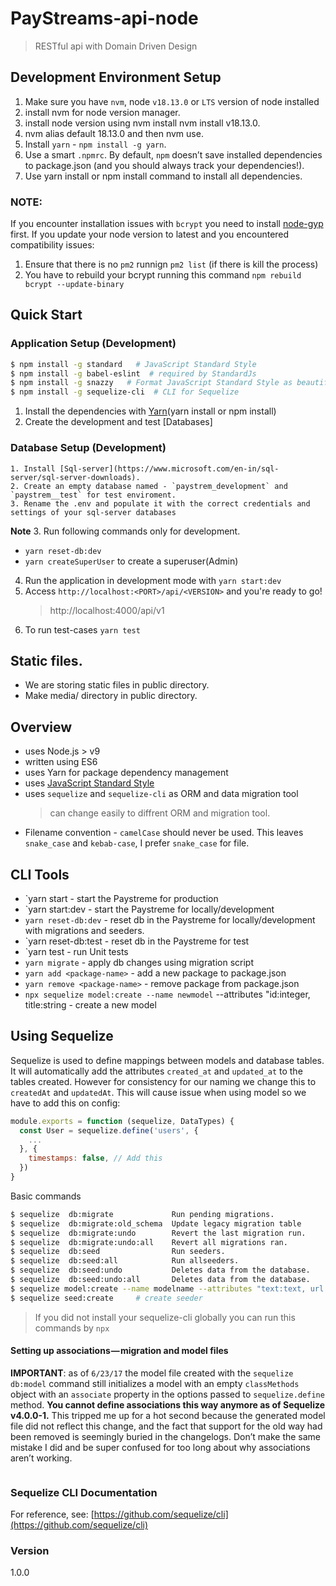 # PayStreams-api-node

> RESTful api with Domain Driven Design

## Development Environment Setup

1.  Make sure you have `nvm`, node `v18.13.0` or `LTS` version of node installed
2.  install nvm for node version manager.
3.  install node version using nvm install nvm install v18.13.0.
4.  nvm alias default 18.13.0 and then nvm use.
5.  Install `yarn` - `npm install -g yarn`.
6.  Use a smart `.npmrc`. By default, `npm` doesn’t save installed dependencies to package.json (and you should always track your dependencies!).
7.  Use yarn install or npm install command to install all dependencies.

### NOTE:

If you encounter installation issues with `bcrypt` you need to install [node-gyp](https://github.com/nodejs/node-gyp) first.
If you update your node version to latest and you encountered compatibility issues:

1. Ensure that there is no `pm2` runnign `pm2 list` (if there is kill the process)
2. You have to rebuild your bcrypt running this command `npm rebuild bcrypt --update-binary`

## Quick Start

### Application Setup (Development)

```sh
$ npm install -g standard   # JavaScript Standard Style
$ npm install -g babel-eslint  # required by StandardJs
$ npm install -g snazzy   # Format JavaScript Standard Style as beautiful output
$ npm install -g sequelize-cli  # CLI for Sequelize
```

1. Install the dependencies with [Yarn](https://yarnpkg.com/en/docs/install/)(yarn install or npm install)
2. Create the development and test [Databases]

### Database Setup (Development)

    1. Install [Sql-server](https://www.microsoft.com/en-in/sql-server/sql-server-downloads).
    2. Create an empty database named - `paystrem_development` and `paystrem__test` for test enviroment.
    3. Rename the .env and populate it with the correct credentials and settings of your sql-server databases

**Note** 3. Run following commands only for development.

- `yarn reset-db:dev`
- `yarn createSuperUser` to create a superuser(Admin)
4. Run the application in development mode with `yarn start:dev`
5. Access `http://localhost:<PORT>/api/<VERSION>` and you're ready to go!
   > http://localhost:4000/api/v1
6. To run test-cases `yarn test`

## Static files.

- We are storing static files in public directory.
- Make media/ directory in public directory.

## Overview

- uses Node.js > v9
- written using ES6
- uses Yarn for package dependency management
- uses [JavaScript Standard Style](http://standardjs.com/)
- uses `sequelize` and `sequelize-cli` as ORM and data migration tool
  > can change easily to diffrent ORM and migration tool.
- Filename convention - `camelCase` should never be used. This leaves `snake_case` and `kebab-case`, I prefer `snake_case` for file.

## CLI Tools

- `yarn start - start the Paystreme for production
- `yarn start:dev - start the Paystreme for locally/development
- `yarn reset-db:dev` - reset db in the Paystreme for locally/development with migrations and seeders.
- `yarn reset-db:test - reset db in the Paystreme for test
- `yarn test - run Unit tests
- `yarn migrate` - apply db changes using migration script
- `yarn add <package-name>` - add a new package to package.json
- `yarn remove <package-name>` - remove package from package.json
- `npx sequelize model:create --name newmodel` --attributes "id:integer, title:string - create a new model

## Using Sequelize

Sequelize is used to define mappings between models and database tables. It will automatically add the attributes `created_at` and `updated_at` to the tables created. However for consistency for our naming we change this to `createdAt` and `updatedAt`. This will cause issue when using model so we have to add this on config:

```js
module.exports = function (sequelize, DataTypes) {
  const User = sequelize.define('users', {
    ...
  }, {
    timestamps: false, // Add this
  })
}
```

Basic commands

```sh
$ sequelize  db:migrate             Run pending migrations.
$ sequelize  db:migrate:old_schema  Update legacy migration table
$ sequelize  db:migrate:undo        Revert the last migration run.
$ sequelize  db:migrate:undo:all    Revert all migrations ran.
$ sequelize  db:seed                Run seeders.
$ sequelize  db:seed:all            Run allseeders.
$ sequelize  db:seed:undo           Deletes data from the database.
$ sequelize  db:seed:undo:all       Deletes data from the database.
$ sequelize model:create --name modelname --attributes "text:text, url:string"  # create model
$ sequelize seed:create     # create seeder
```

> If you did not install your sequelize-cli globally you can run this commands by `npx`

#### Setting up associations — migration and model files

**IMPORTANT**: as of `6/23/17` the model file created with the `sequelize db:model` command still initializes a model with an empty `classMethods` object with an `associate` property in the options passed to `sequelize.define` method. **You cannot define associations this way anymore as of Sequelize v4.0.0-1.** This tripped me up for a hot second because the generated model file did not reflect this change, and the fact that support for the old way had been removed is seemingly buried in the changelogs. Don’t make the same mistake I did and be super confused for too long about why associations aren’t working.

```js

```

### Sequelize CLI Documentation

For reference, see: [https://github.com/sequelize/cli](https://github.com/sequelize/cli)

### Version
1.0.0
